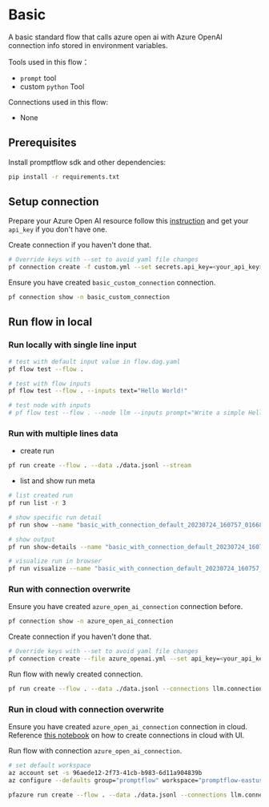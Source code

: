 # Basic
A basic standard flow that calls azure open ai with Azure OpenAI connection info stored in environment variables. 

Tools used in this flow：
- `prompt` tool
- custom `python` Tool

Connections used in this flow:
- None

## Prerequisites

Install promptflow sdk and other dependencies:
```bash
pip install -r requirements.txt
```

## Setup connection
Prepare your Azure Open AI resource follow this [instruction](https://learn.microsoft.com/en-us/azure/cognitive-services/openai/how-to/create-resource?pivots=web-portal) and get your `api_key` if you don't have one.

Create connection if you haven't done that.
```bash
# Override keys with --set to avoid yaml file changes
pf connection create -f custom.yml --set secrets.api_key=<your_api_key> configs.api_base=<your_api_base>
```

Ensure you have created `basic_custom_connection` connection.
```bash
pf connection show -n basic_custom_connection
```

## Run flow in local

### Run locally with single line input

```bash
# test with default input value in flow.dag.yaml
pf flow test --flow .

# test with flow inputs
pf flow test --flow . --inputs text="Hello World!"

# test node with inputs
# pf flow test --flow . --node llm --inputs prompt="Write a simple Hello World! program that displays the greeting message when executed."

```

### Run with multiple lines data

- create run
```bash
pf run create --flow . --data ./data.jsonl --stream
```

- list and show run meta
```bash
# list created run
pf run list -r 3

# show specific run detail
pf run show --name "basic_with_connection_default_20230724_160757_016682"

# show output
pf run show-details --name "basic_with_connection_default_20230724_160757_016682"

# visualize run in browser
pf run visualize --name "basic_with_connection_default_20230724_160757_016682"
```

### Run with connection overwrite

Ensure you have created `azure_open_ai_connection` connection before.

```bash
pf connection show -n azure_open_ai_connection
```

Create connection if you haven't done that.
```bash
# Override keys with --set to avoid yaml file changes
pf connection create --file azure_openai.yml --set api_key=<your_api_key> api_base=<your_api_base>
```

Run flow with newly created connection.

```bash
pf run create --flow . --data ./data.jsonl --connections llm.connection=azure_open_ai_connection --stream
```

### Run in cloud with connection overwrite

Ensure you have created `azure_open_ai_connection` connection in cloud. Reference [this notebook](../../../tutorials/get-started/quickstart-azure.ipynb) on how to create connections in cloud with UI.

Run flow with connection `azure_open_ai_connection`.

```bash
# set default workspace
az account set -s 96aede12-2f73-41cb-b983-6d11a904839b
az configure --defaults group="promptflow" workspace="promptflow-eastus"

pfazure run create --flow . --data ./data.jsonl --connections llm.connection=azure_open_ai_connection --stream --runtime demo-mir
```
